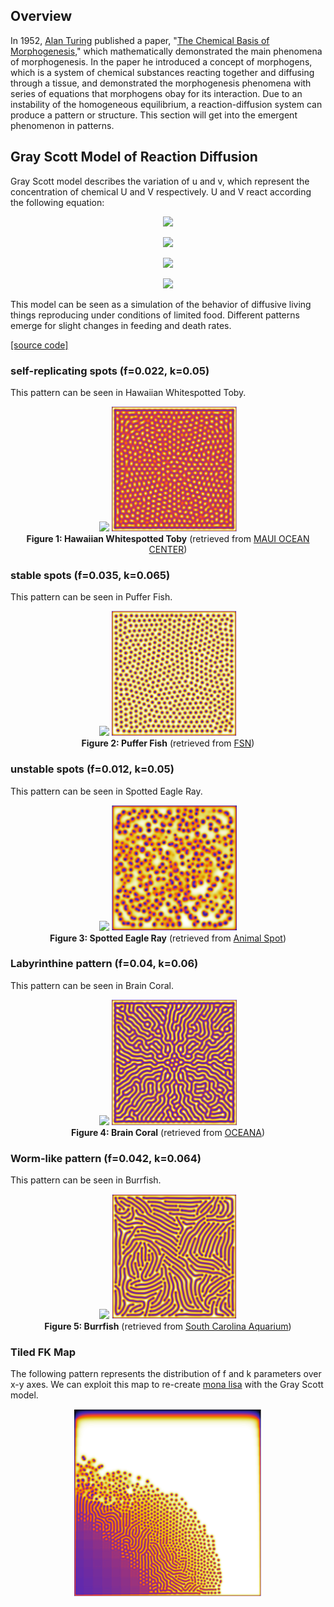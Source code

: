 ## Overview

In 1952, [Alan Turing](https://en.wikipedia.org/wiki/Alan_Turing) published a paper, "[The Chemical Basis of Morphogenesis](http://www.dna.caltech.edu/courses/cs191/paperscs191/turing.pdf)," which mathematically demonstrated the main phenomena of morphogenesis. In the paper he introduced a concept of morphogens, which is a system of chemical substances reacting together and diffusing through a tissue, and demonstrated the morphogenesis phenomena with series of equations that morphogens obay for its interaction. Due to an instability of the homogeneous equilibrium, a reaction-diffusion system can produce a pattern or structure. This section will get into the emergent phenomenon in patterns.

## Gray Scott Model of Reaction Diffusion

Gray Scott model describes the variation of u and v, which represent the concentration of chemical U and V respectively. U and V react according the following equation:

<p align="center">
<img src="https://render.githubusercontent.com/render/math?math=U %2B 2V \rightarrow 3V">
</p>
<p align="center">
<img src="https://render.githubusercontent.com/render/math?math=V \rightarrow P">
</p>
<p align="center">
<img src="https://render.githubusercontent.com/render/math?math=\frac{\partial u}{\partial t} = D_u \triangledown^2u -uv^2 %2B F(1-u) ">
</p>
<p align="center">
<img src="https://render.githubusercontent.com/render/math?math=\frac{\partial v}{\partial t} = D_v \triangledown^2v %2B uv^2 -(F %2B k)v ">
</p>

This model can be seen as a simulation of the behavior of diffusive living things reproducing under conditions of limited food. Different patterns emerge for slight changes in feeding and death rates.

[[source code]](/patterns/gray_scott.py)

### self-replicating spots (f=0.022, k=0.05)
This pattern can be seen in Hawaiian Whitespotted Toby.
<p align="center">
  <img src="https://mauioceancenter.com/wp-content/uploads/2017/09/White-Spotted-Toby-web-1-768x512.jpg" height="200"/>
  <img src="/assets/self_replacing_spots.png" height="200"/>
  <br>
  <b> Figure 1: Hawaiian Whitespotted Toby</b> (retrieved from <a href="https://mauioceancenter.com">MAUI OCEAN CENTER</a>)
</p>

### stable spots (f=0.035, k=0.065)
This pattern can be seen in Puffer Fish.
<p align="center">
  <img src="https://foodsafetynewsfullservice.marlersites.com/files/2014/01/puffer-fish-406-2.jpg" height="200"/>
  <img src="/assets/stable_spots.png" width="200"/>
  <br>
  <b> Figure 2: Puffer Fish</b> (retrieved from <a href="https://foodsafetynewsfullservice.marlersites.com">FSN</a>)
</p>

### unstable spots (f=0.012, k=0.05)
This pattern can be seen in Spotted Eagle Ray.
<p align="center">
  <img src="http://www.animalspot.net/wp-content/uploads/2012/01/Spotted-eagle-ray-Photos.jpg" height="200"/>
  <img src="/assets/unstable_spots.png" width="200"/>
  <br>
  <b> Figure 3: Spotted Eagle Ray</b> (retrieved from <a href="http://www.animalspot.net">Animal Spot</a>)
</p>

### Labyrinthine pattern (f=0.04, k=0.06)
This pattern can be seen in Brain Coral.
<p align="center">
  <img src="https://oceana.org/sites/default/files/styles/lightbox/public/shutterstock_260309279.jpg" height="200"/>
  <img src="/assets/labyrinthine_pattern.png" width="200"/>
  <br>
  <b> Figure 4: Brain Coral</b> (retrieved from <a href="https://oceana.org">OCEANA</a>)
</p>

### Worm-like pattern (f=0.042, k=0.064)
This pattern can be seen in Burrfish.
<p align="center">
  <img src="https://scaquarium.org/wp-content/uploads/2015/11/sc-aquarium-burrfish-animal-spec-sheet.jpg" height="200"/>
  <img src="/assets/worm_like_pattern.png" width="200"/>
  <br>
  <b> Figure 5: Burrfish</b> (retrieved from <a href="https://scaquarium.org">South Carolina Aquarium</a>)
</p>

### Tiled FK Map
The following pattern represents the distribution of f and k parameters over x-y axes. We can exploit this map to re-create [mona lisa](https://github.com/Kashu7100/ComputationalArt/blob/master/assets/gray_scott_monalisa.png) with the Gray Scott model.

<p align="center">
  <img src="/assets/fk_map.png" width="300"/>
</p>
